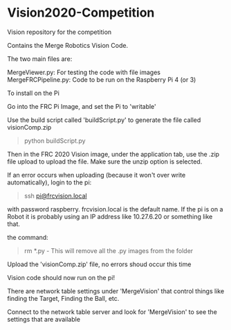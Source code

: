 # Vision2020-Competition
Vision repository for the competition

Contains the Merge Robotics Vision Code.

The two main files are:

MergeViewer.py: For testing the code with file images
MergeFRCPipeline.py:  Code to be run on the Raspberry Pi 4 (or 3)

To install on the Pi

Go into the FRC Pi Image, and set the Pi to 'writable'

Use the build script called 'buildScript.py' to generate the file
called visionComp.zip

>python buildScript.py

Then in the FRC 2020 Vision image, under the application tab, 
use the .zip file upload to upload the file.  Make sure the unzip option is
selected.

If an error occurs when uploading (because it won't over write automatically),
login to the pi:

>ssh pi@frcvision.local  

with password raspberry.  frcvision.local is the default name.   If the pi is on a Robot
it is probably using an IP address like 10.27.6.20 or something like that.   

the command:

>rm *.py   - This will remove all the .py images from the folder

Upload the 'visionComp.zip' file, no errors shoud occur this time

Vision code should now run on the pi!

There are network table settings under 'MergeVision' that control things like finding the Target, 
Finding the Ball, etc.  

Connect to the network table server and look for 'MergeVision' to see the settings that are available







